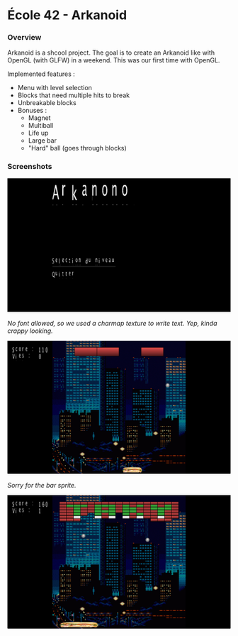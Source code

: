 # École 42 - Arkanoid

### Overview
Arkanoid is a shcool project. The goal is to create an Arkanoid like with OpenGL (with GLFW) in a weekend. This was our first time with OpenGL.

Implemented features : 
* Menu with level selection
* Blocks that need multiple hits to break
* Unbreakable blocks
* Bonuses :
	* Magnet
	* Multiball
	* Life up
	* Large bar
	* "Hard" ball (goes through blocks)

### Screenshots
![Screenshot](screenshot1.jpg?raw=true)

*No font allowed, so we used a charmap texture to write text. Yep, kinda crappy looking.*

![Screenshot](screenshot2.jpg?raw=true)

*Sorry for the bar sprite.*

![Screenshot](screenshot3.jpg?raw=true)

